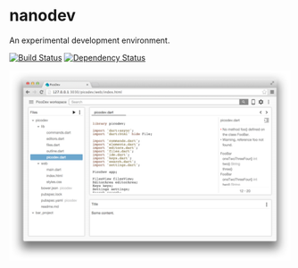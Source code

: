 # nanodev
An experimental development environment.

[![Build Status](https://travis-ci.org/devoncarew/nanodev.svg?branch=master)](https://travis-ci.org/devoncarew/nanodev)
[![Dependency Status](https://www.versioneye.com/user/projects/54cc6fa0de7924d4b00002b3/badge.svg?style=flat)](https://www.versioneye.com/user/projects/54cc6fa0de7924d4b00002b3)

![](https://github.com/devoncarew/nanodev/blob/master/doc/nanodev.png)
